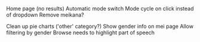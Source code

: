 Home page (no results)
Automatic mode switch
Mode cycle on click instead of dropdown
Remove meikana?

Clean up pie charts ('other' category?)
Show gender info on mei page
Allow filtering by gender
Browse needs to highlight part of speech
